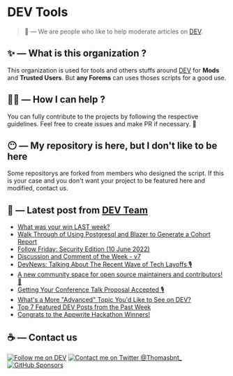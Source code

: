 # DEV Tools

> 🔧 — We are people who like to help moderate articles on [DEV](https://dev.to).

## ✨ — What is this organization ?

This organization is used for tools and others stuffs around [DEV](https://dev.to) for **Mods** and **Trusted Users**. But __any Forems__ can uses thoses scripts for a good use.


## 💪🏼 — How I can help ?

You can fully contribute to the projects by following the respective guidelines. Feel free to create issues and make PR if necessary. 🎉

## 😶 — My repository is here, but I don't like to be here

Some repositorys are forked from members who designed the script. If this is your case and you don't want your project to be featured here and modified, contact us.

## 📝 — Latest post from [DEV Team](https://dev.to/devteam)

<!-- BLOG-POST-LIST:START -->
- [What was your win LAST week?](https://dev.to/devteam/what-was-your-win-last-week-57fb)
- [Walk Through of Using Postgresql and Blazer to Generate a Cohort Report](https://dev.to/devteam/walk-through-of-using-postgresql-and-blazer-to-generate-a-cohort-report-3b44)
- [Follow Friday: Security Edition &lpar;10 June 2022&rpar;](https://dev.to/devteam/follow-friday-security-edition-10-june-2022-1a70)
- [Discussion and Comment of the Week - v7](https://dev.to/devteam/discussion-and-comment-of-the-week-v7-4806)
- [DevNews: Talking About The Recent Wave of Tech Layoffs 🎙](https://dev.to/devteam/devnews-talking-about-the-recent-wave-of-tech-layoffs-3gf3)
- [A new community space for open source maintainers and contributors! 🚀](https://dev.to/devteam/a-new-community-space-for-open-source-maintainers-and-contributors-32p3)
- [Getting Your Conference Talk Proposal Accepted 🎙](https://dev.to/devteam/getting-your-conference-talk-proposal-accepted-1cb6)
- [What&#39;s a More &quot;Advanced&quot; Topic You&#39;d Like to See on DEV?](https://dev.to/devteam/whats-a-more-advanced-topic-youd-like-to-see-on-dev-2ba5)
- [Top 7 Featured DEV Posts from the Past Week](https://dev.to/devteam/top-7-featured-dev-posts-from-the-past-week-49d1)
- [Congrats to the Appwrite Hackathon Winners!](https://dev.to/devteam/congrats-to-the-appwrite-hackathon-winners-4dk9)
<!-- BLOG-POST-LIST:END -->


## ☕ — Contact us

[![Follow me on DEV](https://img.shields.io/badge/dev.to-%2308090A.svg?&style=for-the-badge&logo=dev.to&logoColor=white&alt=devto)](https://dev.to/thomasbnt)
[![Contact me on Twitter @Thomasbnt_](https://img.shields.io/badge/Contact%20me%20on%20Twitter-%231DA1F2.svg?&style=for-the-badge&logo=twitter&logoColor=white&alt=twitter)](https://twitter.com/messages/1142357270-1142357270?text=Hello,%20I%20contact%20you%20from%20devtotools%20&recipient_id=1142357270) [![GitHub Sponsors](https://img.shields.io/badge/Sponsor%20me-%23EA54AE.svg?&style=for-the-badge&logo=github-sponsors&logoColor=white)](https://github.com/sponsors/thomasbnt)


